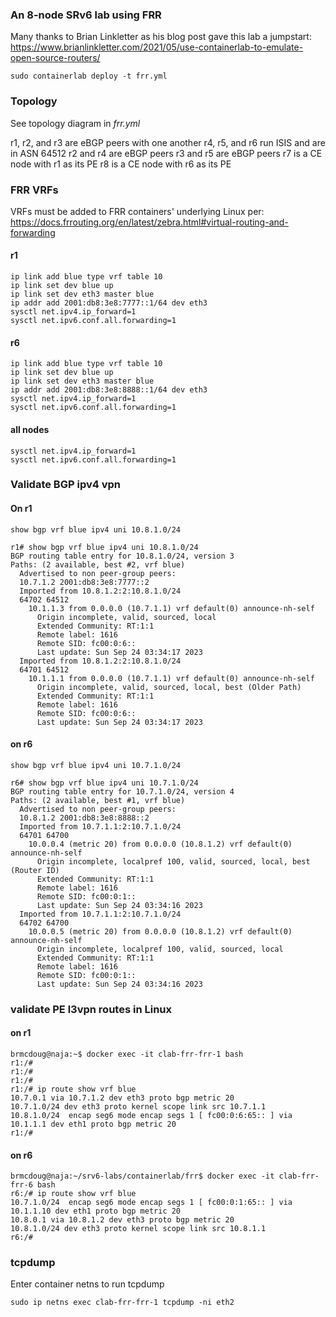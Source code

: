 ### An 8-node SRv6 lab using FRR
Many thanks to Brian Linkletter as his blog post gave this lab a jumpstart: 
https://www.brianlinkletter.com/2021/05/use-containerlab-to-emulate-open-source-routers/

```
sudo containerlab deploy -t frr.yml
```

### Topology
See topology diagram in *frr.yml*

r1, r2, and r3 are eBGP peers with one another
r4, r5, and r6 run ISIS and are in ASN 64512
r2 and r4 are eBGP peers
r3 and r5 are eBGP peers
r7 is a CE node with r1 as its PE
r8 is a CE node with r6 as its PE

### FRR VRFs
VRFs must be added to FRR containers' underlying Linux per: https://docs.frrouting.org/en/latest/zebra.html#virtual-routing-and-forwarding

#### r1
```
ip link add blue type vrf table 10
ip link set dev blue up
ip link set dev eth3 master blue
ip addr add 2001:db8:3e8:7777::1/64 dev eth3
sysctl net.ipv4.ip_forward=1
sysctl net.ipv6.conf.all.forwarding=1
```

#### r6
```
ip link add blue type vrf table 10
ip link set dev blue up
ip link set dev eth3 master blue
ip addr add 2001:db8:3e8:8888::1/64 dev eth3
sysctl net.ipv4.ip_forward=1
sysctl net.ipv6.conf.all.forwarding=1
```

#### all nodes
```
sysctl net.ipv4.ip_forward=1
sysctl net.ipv6.conf.all.forwarding=1
```

### Validate BGP ipv4 vpn

#### On r1
```
show bgp vrf blue ipv4 uni 10.8.1.0/24
```
```
r1# show bgp vrf blue ipv4 uni 10.8.1.0/24
BGP routing table entry for 10.8.1.0/24, version 3
Paths: (2 available, best #2, vrf blue)
  Advertised to non peer-group peers:
  10.7.1.2 2001:db8:3e8:7777::2
  Imported from 10.8.1.2:2:10.8.1.0/24
  64702 64512
    10.1.1.3 from 0.0.0.0 (10.7.1.1) vrf default(0) announce-nh-self
      Origin incomplete, valid, sourced, local
      Extended Community: RT:1:1
      Remote label: 1616
      Remote SID: fc00:0:6::
      Last update: Sun Sep 24 03:34:17 2023
  Imported from 10.8.1.2:2:10.8.1.0/24
  64701 64512
    10.1.1.1 from 0.0.0.0 (10.7.1.1) vrf default(0) announce-nh-self
      Origin incomplete, valid, sourced, local, best (Older Path)
      Extended Community: RT:1:1
      Remote label: 1616
      Remote SID: fc00:0:6::
      Last update: Sun Sep 24 03:34:17 2023
```

#### on r6
```
show bgp vrf blue ipv4 uni 10.7.1.0/24
```

```
r6# show bgp vrf blue ipv4 uni 10.7.1.0/24
BGP routing table entry for 10.7.1.0/24, version 4
Paths: (2 available, best #1, vrf blue)
  Advertised to non peer-group peers:
  10.8.1.2 2001:db8:3e8:8888::2
  Imported from 10.7.1.1:2:10.7.1.0/24
  64701 64700
    10.0.0.4 (metric 20) from 0.0.0.0 (10.8.1.2) vrf default(0) announce-nh-self
      Origin incomplete, localpref 100, valid, sourced, local, best (Router ID)
      Extended Community: RT:1:1
      Remote label: 1616
      Remote SID: fc00:0:1::
      Last update: Sun Sep 24 03:34:16 2023
  Imported from 10.7.1.1:2:10.7.1.0/24
  64702 64700
    10.0.0.5 (metric 20) from 0.0.0.0 (10.8.1.2) vrf default(0) announce-nh-self
      Origin incomplete, localpref 100, valid, sourced, local
      Extended Community: RT:1:1
      Remote label: 1616
      Remote SID: fc00:0:1::
      Last update: Sun Sep 24 03:34:16 2023
```

### validate PE l3vpn routes in Linux
#### on r1
```
brmcdoug@naja:~$ docker exec -it clab-frr-frr-1 bash
r1:/# 
r1:/# 
r1:/# 
r1:/# ip route show vrf blue
10.7.0.1 via 10.7.1.2 dev eth3 proto bgp metric 20 
10.7.1.0/24 dev eth3 proto kernel scope link src 10.7.1.1 
10.8.1.0/24  encap seg6 mode encap segs 1 [ fc00:0:6:65:: ] via 10.1.1.1 dev eth1 proto bgp metric 20 
r1:/# 
```

#### on r6
```
brmcdoug@naja:~/srv6-labs/containerlab/frr$ docker exec -it clab-frr-frr-6 bash
r6:/# ip route show vrf blue
10.7.1.0/24  encap seg6 mode encap segs 1 [ fc00:0:1:65:: ] via 10.1.1.10 dev eth1 proto bgp metric 20 
10.8.0.1 via 10.8.1.2 dev eth3 proto bgp metric 20 
10.8.1.0/24 dev eth3 proto kernel scope link src 10.8.1.1 
r6:/# 
```

### tcpdump
Enter container netns to run tcpdump
```
sudo ip netns exec clab-frr-frr-1 tcpdump -ni eth2
```


